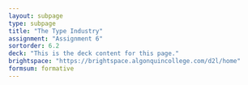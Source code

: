 ```yaml
---
layout: subpage
type: subpage
title: "The Type Industry"
assignment: "Assignment 6"
sortorder: 6.2
deck: "This is the deck content for this page."
brightspace: "https://brightspace.algonquincollege.com/d2l/home"
formsum: formative
---
```

